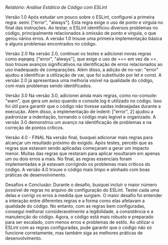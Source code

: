 *Relatório: Análise Estática de Código com ESLint*

Versão 1.0
Após estudar um pouco sobre o ESLint, configurei a primeira regra: semi: ["error", "always"]. Esta regra exige o uso de ponto e vírgula no final das instruções. Ao testar, o ESLint identificou diversos problemas no código, principalmente relacionados à omissão de ponto e vírgula, o que gerou vários erros. A versão 1.0 trouxe uma primeira implementação básica e alguns problemas encontrados no código.

Versão 2.0
Na versão 2.0, continuei os testes e adicionei novas regras como eqeqeq: ["error", "always"], que exige o uso de === em vez de ==. Isso trouxe avanços significativos na identificação de erros relacionados ao uso inadequado de comparações. Além disso, a adição de no-var: "error" ajudou a identificar a utilização de var, que foi substituído por let e const. A versão 2.0 já apresentava uma melhoria visível na qualidade do código, com mais problemas sendo identificados.

Versão 3.0
Na versão 3.0, adicionei ainda mais regras, como no-console: "warn", que gera um aviso quando o console.log é utilizado no código. Isso foi útil para garantir que o código não tivesse saídas indesejadas durante a execução. Além disso, a implementação de indent: ["error", 2] ajudou a padronizar a indentação, tornando o código mais legível e organizado. A versão 3.0 demonstrou um avanço na identificação de problemas e na correção de pontos críticos.

Versão 4.0 - FINAL
Na versão final, busquei adicionar mais regras para alcançar um resultado próximo do exigido. Após testes, percebi que as regras que estavam sendo aplicadas começaram a gerar um impacto menor. Muitas das regras que restaram para aplicar resultaram em apenas um ou dois erros a mais. No final, as regras essenciais foram implementadas e já estavam corrigindo os problemas mais críticos do código. A versão 4.0 trouxe o código mais limpo e alinhado com boas práticas de desenvolvimento.

Desafios e Conclusão:
Durante o desafio, busquei incluir o maior número possível de regras no arquivo de configuração do ESLint. Testei cada uma delas e corrigi os erros à medida que surgiam. O maior desafio foi entender a interação entre diferentes regras e a forma como elas afetavam a qualidade do código. No entanto, com as regras bem configuradas, consegui melhorar consideravelmente a legibilidade, a consistência e a manutenção do código.
Agora, o código está mais robusto e preparado para ser escalado, com menos erros e problemas de estilo. Ao utilizar o ESLint com as regras configuradas, pude garantir que o código não só funcione corretamente, mas também siga as melhores práticas de desenvolvimento.


